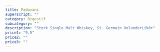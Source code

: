```yaml
---
title: Padovani
superscript: ""
category: Digestif
subcategory: ""
description: "Stork Single Malt Whiskey, St. Germain HolunderLikör"
price1: "9,5"
price2: ""
price3: ""
---
```

